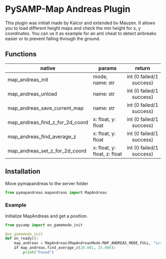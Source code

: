 # PySAMP-Map Andreas Plugin  #


This plugin was initiali made by Kalcor and extended bv Mauzen.
It allows you to load different height maps and check the min height for x, y coordinates.
You can us it as example for an anti cheat to detect airbreaks easier or to prevent falling through the ground.


## Functions
|native|params|return|
|-------|-------|:-----:|
|map_andreas_init|mode, name: str|int (0 failed/1 success)|
|map_andreas_unload|name: str|int (0 failed/1 success)|
|map_andreas_save_current_map|name: str|int (0 failed/1 success)|
|map_andreas_find_z_for_2d_coord|x: float, y: float|int (0 failed/1 success)|
|map_andreas_find_average_z|x: float, y: float|int (0 failed/1 success)|
|map_andreas_set_z_for_2d_coord|x: float, y: float, z: float|int (0 failed/1 success)|


## Installation

Move pymapandreas to the server folder

```python
from pymapandreas.mapandreas import MapAndreas
```

### Example
Initialize MapAndreas and get a position.
```python
from pysamp import on_gamemode_init

@on_gamemode_init
def on_ready():
    map_andreas = MapAndreas(MapAndreasMode.MAP_ANDREAS_MODE_FULL, "scriptfiles/SAFull.hmap")
    if map_andreas.find_average_z(20.001, 25.006):
        print("Found")
``` 